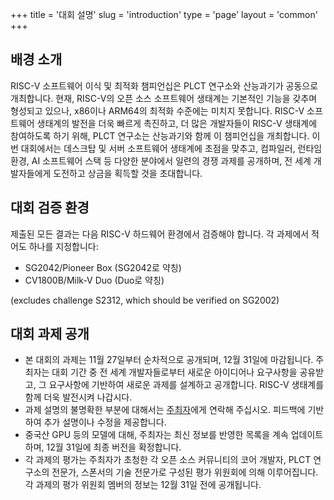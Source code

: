 +++
title = '대회 설명'
slug = 'introduction'
type = 'page'
layout = 'common'
+++

## 배경 소개

RISC-V 소프트웨어 이식 및 최적화 챔피언십은 PLCT 연구소와 산능과기가 공동으로 개최합니다. 현재, RISC-V의 오픈 소스 소프트웨어 생태계는 기본적인 기능을 갖추며 형성되고 있으나, x86이나 ARM64의 최적화 수준에는 미치지 못합니다. RISC-V 소프트웨어 생태계의 발전을 더욱 빠르게 촉진하고, 더 많은 개발자들이 RISC-V 생태계에 참여하도록 하기 위해, PLCT 연구소는 산능과기와 함께 이 챔피언십을 개최합니다. 이번 대회에서는 데스크탑 및 서버 소프트웨어 생태계에 초점을 맞추고, 컴파일러, 런타임 환경, AI 소프트웨어 스택 등 다양한 분야에서 일련의 경쟁 과제를 공개하며, 전 세계 개발자들에게 도전하고 상금을 획득할 것을 초대합니다.

## 대회 검증 환경
제출된 모든 결과는 다음 RISC-V 하드웨어 환경에서 검증해야 합니다. 각 과제에서 적어도 하나를 지정합니다:

- SG2042/Pioneer Box (SG2042로 약칭)
- CV1800B/Milk-V Duo (Duo로 약칭)

(excludes challenge S2312, which should be verified on SG2002)

## 대회 과제 공개

- 본 대회의 과제는 11월 27일부터 순차적으로 공개되며, 12월 31일에 마감됩니다. 주최자는 대회 기간 중 전 세계 개발자들로부터 새로운 아이디어나 요구사항을 공유받고, 그 요구사항에 기반하여 새로운 과제를 설계하고 공개합니다. RISC-V 생태계를 함께 더욱 발전시켜 나갑시다.
- 과제 설명의 불명확한 부분에 대해서는 [주최자](mailto:rvspoc@cyberlimes.cn)에게 연락해 주십시오. 피드백에 기반하여 추가 설명이나 수정을 제공합니다.
- 중국산 GPU 등의 모델에 대해, 주최자는 최신 정보를 반영한 목록을 계속 업데이트하며, 12월 31일에 최종 버전을 확정합니다.
- 각 과제의 평가는 주최자가 초청한 각 오픈 소스 커뮤니티의 코어 개발자, PLCT 연구소의 전문가, 스폰서의 기술 전문가로 구성된 평가 위원회에 의해 이루어집니다. 각 과제의 평가 위원회 멤버의 정보는 12월 31일 전에 공개됩니다.
